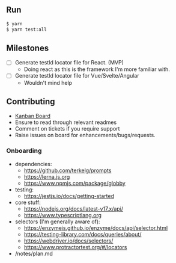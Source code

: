 ## Run

```sh
$ yarn
$ yarn test:all
```

## Milestones

-  [ ] Generate testId locator file for React. (MVP)
   -  Doing react as this is the framework I'm more familiar with.
-  [ ] Generate testId locator file for Vue/Svelte/Angular
   -  Wouldn't mind help

## Contributing

-  [Kanban Board](https://github.com/users/craigwh10/projects/2/views/1)
-  Ensure to read through relevant readmes
-  Comment on tickets if you require support
-  Raise issues on board for enhancements/bugs/requests.

### Onboarding

-  dependencies:
   -  https://github.com/terkelg/prompts
   -  https://lerna.js.org
   -  https://www.npmjs.com/package/globby
-  testing:
   -  https://jestjs.io/docs/getting-started
-  core stuff:
   -  https://nodejs.org/docs/latest-v17.x/api/
   -  https://www.typescriptlang.org
-  selectors (I'm generally aware of):
   -  https://enzymejs.github.io/enzyme/docs/api/selector.html
   -  https://testing-library.com/docs/queries/about/
   -  https://webdriver.io/docs/selectors/
   -  https://www.protractortest.org/#/locators
-  /notes/plan.md

